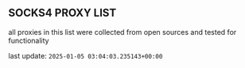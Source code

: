 ## SOCKS4 PROXY LIST

all proxies in this list were collected from open sources and tested for functionality

last update: `2025-01-05 03:04:03.235143+00:00`